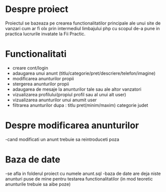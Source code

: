 # Despre proiect
Proiectul se bazeaza pe crearea functionalitatilor principale ale unui site de vanzari cum ar fi olx prin intermediul limbajului php cu scopul de-a pune in practica lucrurile invatate la Fii Practic.

# Functionalitati
* creare cont/login
* adaugarea unui anunt (titlu/categorie/pret/descriere/telefon/imagine)
* modificarea anunturilor propii
* stergerea anunturilor propii
* adaugarea de mesaje la anunturilor tale sau ale altor vanzatori
* vizualizarea profilului(propiul profil sau al unui alt user)
* vizualizarea anunturilor unui anumit user
* filtrarea anunturilor dupa : titlu pret(minim/maxim) categorie judet

# Despre modificarea anunturilor
-cand modificati un anunt trebuie sa reintroduceti poza

# Baza de date
-se afla in folderul proiect cu numele anunt.sql
-baza de date are deja niste anunturi puse de mine pentru testarea functionalitatilor (in mod teoretic anunturile trebuie sa aibe poze)

